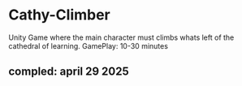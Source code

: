 # Cathy-Climber
Unity Game where the main character must climbs whats left of the cathedral of learning.
GamePlay: 10-30 minutes

## compled: april 29 2025

